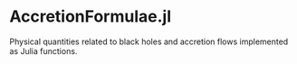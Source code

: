# AccretionFormulae.jl
Physical quantities related to black holes and accretion flows implemented as Julia functions.
